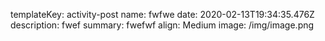 templateKey: activity-post
name: fwfwe
date: 2020-02-13T19:34:35.476Z
description: fwef
summary: fwefwf
align: Medium
image: /img/image.png
